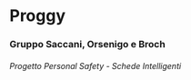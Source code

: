 # Proggy

### Gruppo Saccani, Orsenigo e Broch
###### Progetto Personal Safety - Schede Intelligenti

